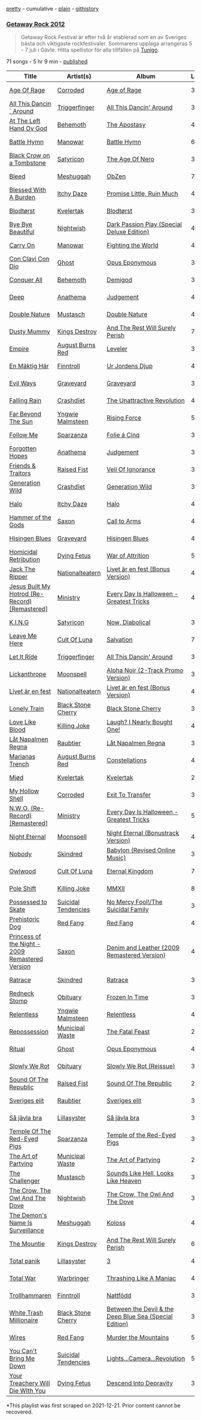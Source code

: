 [pretty](/playlists/pretty/4mM7tVGeVv4dOFPTlftofk.md) - cumulative - [plain](/playlists/plain/4mM7tVGeVv4dOFPTlftofk) - [githistory](https://github.githistory.xyz/mackorone/spotify-playlist-archive/blob/main/playlists/plain/4mM7tVGeVv4dOFPTlftofk)

### [Getaway Rock 2012](https://open.spotify.com/playlist/4mM7tVGeVv4dOFPTlftofk)

> Getaway Rock Festival är efter två år etablerad som en av Sveriges bästa och viktigaste rockfestivaler\. Sommarens upplaga arrangeras 5 \- 7 juli i Gävle\. Hitta spellistor för alla tillfällen på <a href="spottily:app:tunigo">Tunigo</a>.

71 songs - 5 hr 9 min - [published](https://open.spotify.com/playlist/5b8xktnPcYlD3T8klRtzd5)

| Title | Artist(s) | Album | Length | Added | Removed |
|---|---|---|---|---|---|
| [Age Of Rage](https://open.spotify.com/track/0iwqaLyAkTKDS72u3Yb1qR) | [Corroded](https://open.spotify.com/artist/2vH7B6YvHO3AHVb9R8bYi8) | [Age of Rage](https://open.spotify.com/album/7keeF0LMwjqqvA0UPtLTsP) | 3:26 | 2012-05-07 |  |
| [All This Dancin´ Around](https://open.spotify.com/track/4ICKOZfsgmgRDrsDGrzhgO) | [Triggerfinger](https://open.spotify.com/artist/3UhIlk54Oe4ja06V962ptU) | [All This Dancin' Around](https://open.spotify.com/album/33Wl8TSxJ4byQwWa45ZRy2) | 3:50 | 2012-05-07 |  |
| [At The Left Hand Ov God](https://open.spotify.com/track/1izxIdGm12T8HiyghwR9qU) | [Behemoth](https://open.spotify.com/artist/1MK0sGeyTNkbefYGj673e9) | [The Apostasy](https://open.spotify.com/album/2vliNGDzbqLZ87S6yqDerF) | 4:58 | 2012-05-07 |  |
| [Battle Hymn](https://open.spotify.com/track/4ByxgwK7FCVXoVE1ID4c9Q) | [Manowar](https://open.spotify.com/artist/4CzUzn54Cp9TQr6a7JIlMZ) | [Battle Hymn](https://open.spotify.com/album/4Rc6yqyJz2Mgz5xXLhXMkG) | 6:56 | 2012-05-07 |  |
| [Black Crow on a Tombstone](https://open.spotify.com/track/0ceibOL5IiWDOeBv2PYUGS) | [Satyricon](https://open.spotify.com/artist/221Rd0FvVxMx7eCbWqjiKd) | [The Age Of Nero](https://open.spotify.com/album/6aRs27tvkatPTAIE7gaj1j) | 3:50 | 2012-05-07 |  |
| [Bleed](https://open.spotify.com/track/4E6wpXABj8XosZEPXZz2OK) | [Meshuggah](https://open.spotify.com/artist/3ggwAqZD3lyT2sbovlmfQY) | [ObZen](https://open.spotify.com/album/2x2VoPa1pG2jSElA73a9Xa) | 7:22 | 2012-05-07 |  |
| [Blessed With A Burden](https://open.spotify.com/track/52PdzRs4Mi8y1UP5hhZjgE) | [Itchy Daze](https://open.spotify.com/artist/7zK6HEeGdiwmMzRevbIhPx) | [Promise Little, Ruin Much](https://open.spotify.com/album/143oCOoGscCoYyxk3QwWbk) | 4:00 | 2012-05-07 |  |
| [Blodtørst](https://open.spotify.com/track/422eiufgtoGji4psgToXoA) | [Kvelertak](https://open.spotify.com/artist/0VE0GTaTSeeGSzrQpLmeb9) | [Blodtørst](https://open.spotify.com/album/5p4utaBTIuDiczJIRnufdH) | 3:37 | 2012-05-07 |  |
| [Bye Bye Beautiful](https://open.spotify.com/track/1nizV50Nh1WwrVp0QUMisj) | [Nightwish](https://open.spotify.com/artist/2NPduAUeLVsfIauhRwuft1) | [Dark Passion Play \(Special Deluxe Edition\)](https://open.spotify.com/album/4VqPuC0LLhgb1Gp3SVEd1u) | 4:14 | 2012-05-07 |  |
| [Carry On](https://open.spotify.com/track/4S47FRAZ3VcyZS87FnQtmk) | [Manowar](https://open.spotify.com/artist/4CzUzn54Cp9TQr6a7JIlMZ) | [Fighting the World](https://open.spotify.com/album/2Bju49iO98LXuJsY2vKEqg) | 4:12 | 2012-05-07 |  |
| [Con Clavi Con Dio](https://open.spotify.com/track/5XdFVvTBhr1JvtZfazo3fE) | [Ghost](https://open.spotify.com/artist/1Qp56T7n950O3EGMsSl81D) | [Opus Eponymous](https://open.spotify.com/album/5aEgt9uHrVL3QGzKaUSy2J) | 3:33 | 2012-05-07 |  |
| [Conquer All](https://open.spotify.com/track/4XDaJPLGKGm43T640r8pwy) | [Behemoth](https://open.spotify.com/artist/1MK0sGeyTNkbefYGj673e9) | [Demigod](https://open.spotify.com/album/0ZIpzSzSiULNoZIPfDypef) | 3:31 | 2012-05-07 |  |
| [Deep](https://open.spotify.com/track/5yuOjGskd7osXnfwJqWbbP) | [Anathema](https://open.spotify.com/artist/0ZXKT0FCsLWkSLCjoBJgBX) | [Judgement](https://open.spotify.com/album/3eeamI1KG4oa8e8GySlktB) | 4:53 | 2012-05-07 |  |
| [Double Nature](https://open.spotify.com/track/0BGykzIblZq29QGNDH3ZUL) | [Mustasch](https://open.spotify.com/artist/7ig8pUnno95YNA9MclOveH) | [Double Nature](https://open.spotify.com/album/5JlviIt8J6PjQh7ehNvxDF) | 4:47 | 2012-05-07 |  |
| [Dusty Mummy](https://open.spotify.com/track/2n4BeV9HostkJSeZpY4xTk) | [Kings Destroy](https://open.spotify.com/artist/2vDfJFvPss9uWNgVLCmC3x) | [And The Rest Will Surely Perish](https://open.spotify.com/album/4MjmlfYk5nbWQRvh9mAOHz) | 7:12 | 2012-05-07 |  |
| [Empire](https://open.spotify.com/track/776mMkx1vrLCveM1rpnZhv) | [August Burns Red](https://open.spotify.com/artist/5p9CTsn5ueGU4oScNX1axu) | [Leveler](https://open.spotify.com/album/0VIYwqjNogiqKL44uYLkKd) | 3:52 | 2012-05-07 |  |
| [En Mäktig Här](https://open.spotify.com/track/5Bf9ujiTBl54Ngkulds32B) | [Finntroll](https://open.spotify.com/artist/4ZgkHVHmGPXuRy8zd26ZJX) | [Ur Jordens Djup](https://open.spotify.com/album/71Kh2J5eHEhaalPcH5LlUa) | 4:18 | 2012-05-07 |  |
| [Evil Ways](https://open.spotify.com/track/5DYZ2hDmnFg15L0KVX5kXB) | [Graveyard](https://open.spotify.com/artist/0hU5urLse5h1Z0b4zQkovL) | [Graveyard](https://open.spotify.com/album/6kP4qxIirFasV4dqO1EaUk) | 3:27 | 2012-05-07 |  |
| [Falling Rain](https://open.spotify.com/track/1bj6zKfayvbpypyRTWaGP4) | [Crashdïet](https://open.spotify.com/artist/1cB013ULmW96lglRcrWTut) | [The Unattractive Revolution](https://open.spotify.com/album/0jJAQaaRnxrOxjZT9ybQzY) | 4:46 | 2012-05-07 |  |
| [Far Beyond The Sun](https://open.spotify.com/track/671vZdjEOtml0luFydgvKU) | [Yngwie Malmsteen](https://open.spotify.com/artist/5DpSoH5zCXNRqYai7pmcGG) | [Rising Force](https://open.spotify.com/album/4tJtJ6kgkBdyp4NZS9efW9) | 5:49 | 2012-05-07 |  |
| [Follow Me](https://open.spotify.com/track/05YjP43ozZi5VHvojyA4lN) | [Sparzanza](https://open.spotify.com/artist/0TK5REi1e8RBhtp0h9xeCq) | [Folie á Cinq](https://open.spotify.com/album/3wNpHhfrPozbJoeZ9llnRw) | 3:20 | 2012-05-07 |  |
| [Forgotten Hopes](https://open.spotify.com/track/1JP3RIf9iBcmb6KdvIV8d7) | [Anathema](https://open.spotify.com/artist/0ZXKT0FCsLWkSLCjoBJgBX) | [Judgement](https://open.spotify.com/album/3eeamI1KG4oa8e8GySlktB) | 3:50 | 2012-05-07 |  |
| [Friends & Traitors](https://open.spotify.com/track/5cxmDZMaeZ9wICgsufg4xu) | [Raised Fist](https://open.spotify.com/artist/7ik758oYwkKmQtbZtAdOOm) | [Veil Of Ignorance](https://open.spotify.com/album/5uCaHcPizsBJbjjZuWTyGl) | 3:10 | 2012-05-07 |  |
| [Generation Wild](https://open.spotify.com/track/6NC7Xg8F2reCPStYe8xSPr) | [Crashdïet](https://open.spotify.com/artist/1cB013ULmW96lglRcrWTut) | [Generation Wild](https://open.spotify.com/album/6fJy4iRxzpkr7xCnaSZcgM) | 3:54 | 2012-05-07 |  |
| [Halo](https://open.spotify.com/track/3WUiEV3BUH2B0euuljnVbl) | [Itchy Daze](https://open.spotify.com/artist/7zK6HEeGdiwmMzRevbIhPx) | [Halo](https://open.spotify.com/album/3zHe3E7z2l5XgEpIei2HFa) | 4:52 | 2012-05-07 |  |
| [Hammer of the Gods](https://open.spotify.com/track/4AZdaGyF0OM7NfgEzH9fMO) | [Saxon](https://open.spotify.com/artist/71vVmHeNgCVSa5SVmfvscU) | [Call to Arms](https://open.spotify.com/album/2xnoUyxAIrYASKwtlBXsKw) | 4:21 | 2012-05-07 |  |
| [Hisingen Blues](https://open.spotify.com/track/6HSDHHN1Y3DxOlMBcjJlOD) | [Graveyard](https://open.spotify.com/artist/0hU5urLse5h1Z0b4zQkovL) | [Hisingen Blues](https://open.spotify.com/album/7bS3MdGsupyp9ZM8W08sZ9) | 4:13 | 2012-05-07 |  |
| [Homicidal Retribution](https://open.spotify.com/track/0y0HtHL9ND473xMOsgacr6) | [Dying Fetus](https://open.spotify.com/artist/2DqzOWVL2ly48IA9bpZdie) | [War of Attrition](https://open.spotify.com/album/1DO7NTlm4efCqfWdvnLj2D) | 5:29 | 2012-05-07 |  |
| [Jack The Ripper](https://open.spotify.com/track/7evydqoPisZSXpnMjUN7jW) | [Nationalteatern](https://open.spotify.com/artist/3GBq0lnwXpfnLmMndLDZ6U) | [Livet är en fest \(Bonus Version\)](https://open.spotify.com/album/1qCzGPy4a3l7zi32MQ8URA) | 4:47 | 2012-05-07 |  |
| [Jesus Built My Hotrod \(Re\-Record\) \[Remastered\]](https://open.spotify.com/track/5h2ueBAHNq4uhiktabicts) | [Ministry](https://open.spotify.com/artist/1DXylZlWbVvlckNqwvjTEt) | [Every Day Is Halloween \- Greatest Tricks](https://open.spotify.com/album/240Zg60O7o6wPJ5MHuo1Mh) | 4:54 | 2012-05-07 |  |
| [K.I.N.G](https://open.spotify.com/track/0M82wZjP8IGboFGIOiw1ah) | [Satyricon](https://open.spotify.com/artist/221Rd0FvVxMx7eCbWqjiKd) | [Now, Diabolical](https://open.spotify.com/album/5ux0kZmUpHgNZ1Lsmwjngv) | 3:36 | 2012-05-07 |  |
| [Leave Me Here](https://open.spotify.com/track/1Hu7uWexshjLpeera5VN8w) | [Cult Of Luna](https://open.spotify.com/artist/7E7fJJpdVgr1F3pfAfRtHe) | [Salvation](https://open.spotify.com/album/1rdVGFcmOnQzjEsW4fI45P) | 7:15 | 2012-05-07 |  |
| [Let It Ride](https://open.spotify.com/track/6EDfUsKeu0WWmbhscotD2e) | [Triggerfinger](https://open.spotify.com/artist/3UhIlk54Oe4ja06V962ptU) | [All This Dancin' Around](https://open.spotify.com/album/33Wl8TSxJ4byQwWa45ZRy2) | 3:23 | 2012-05-07 |  |
| [Lickanthrope](https://open.spotify.com/track/5fXYJfopaT3oUgygBAgYxC) | [Moonspell](https://open.spotify.com/artist/17bYSQ9ZRnreVnJjE5X2x6) | [Alpha Noir \(2\-Track Promo Version\)](https://open.spotify.com/album/3Ks6Bo5d4VBVdAbWxZ0jUq) | 3:49 | 2012-05-07 |  |
| [Livet är en fest](https://open.spotify.com/track/6FreaWmILQLBGSWjVjHMKc) | [Nationalteatern](https://open.spotify.com/artist/3GBq0lnwXpfnLmMndLDZ6U) | [Livet är en fest \(Bonus Version\)](https://open.spotify.com/album/1qCzGPy4a3l7zi32MQ8URA) | 4:13 | 2012-05-07 |  |
| [Lonely Train](https://open.spotify.com/track/5lIqY3Yb3bPj5z1tiUIiCJ) | [Black Stone Cherry](https://open.spotify.com/artist/6WMo39FU3nrpSz3qMgRKug) | [Black Stone Cherry](https://open.spotify.com/album/5XzjYognRznsIgYqmrHkGV) | 3:50 | 2012-05-07 |  |
| [Love Like Blood](https://open.spotify.com/track/1zkQJfNo2KpqqCKOOvWPF4) | [Killing Joke](https://open.spotify.com/artist/0Zy4ncr8h1jd7Nzr9946fD) | [Laugh? I Nearly Bought One!](https://open.spotify.com/album/0HkrY28rXvdAX5K15W2zdK) | 4:25 | 2012-05-07 |  |
| [Låt Napalmen Regna](https://open.spotify.com/track/3NY8gd5d0YNhMpd4YzHLdC) | [Raubtier](https://open.spotify.com/artist/3nhhMoWycyLMmZydlwjk5z) | [Låt Napalmen Regna](https://open.spotify.com/album/4AzXDNkmx08eaXHrcpdItc) | 3:26 | 2012-05-07 |  |
| [Marianas Trench](https://open.spotify.com/track/3lPowVtoNuC6YmX7xg49U1) | [August Burns Red](https://open.spotify.com/artist/5p9CTsn5ueGU4oScNX1axu) | [Constellations](https://open.spotify.com/album/35ei7VV5LWBHnmFRZtsrP8) | 4:19 | 2012-05-07 |  |
| [Mjød](https://open.spotify.com/track/60xc9CfAn4aoY8MDDif9fV) | [Kvelertak](https://open.spotify.com/artist/0VE0GTaTSeeGSzrQpLmeb9) | [Kvelertak](https://open.spotify.com/album/08d7MnYYp9OEsQ8GcnMHOn) | 2:31 | 2012-05-07 |  |
| [My Hollow Shell](https://open.spotify.com/track/321djWhluGBvBGyIBe9aZw) | [Corroded](https://open.spotify.com/artist/2vH7B6YvHO3AHVb9R8bYi8) | [Exit To Transfer](https://open.spotify.com/album/7pkQmcclV2YhSN8Ibkgtz1) | 3:11 | 2012-05-07 |  |
| [N.W.O\. \(Re\-Record\) \[Remastered\]](https://open.spotify.com/track/4GgRGNihXtkFMjywXZDuTJ) | [Ministry](https://open.spotify.com/artist/1DXylZlWbVvlckNqwvjTEt) | [Every Day Is Halloween \- Greatest Tricks](https://open.spotify.com/album/240Zg60O7o6wPJ5MHuo1Mh) | 5:28 | 2012-05-07 |  |
| [Night Eternal](https://open.spotify.com/track/34p3PtdWlKHL4jBfzZNzNR) | [Moonspell](https://open.spotify.com/artist/17bYSQ9ZRnreVnJjE5X2x6) | [Night Eternal \(Bonustrack Version\)](https://open.spotify.com/album/3CS6pvOYfpG6j8CaU6uyNd) | 4:09 | 2012-05-07 |  |
| [Nobody](https://open.spotify.com/track/581mukhDjta60CCwpvnjL9) | [Skindred](https://open.spotify.com/artist/3jTlKw98Ql1jGRPYqhqHap) | [Babylon \(Revised Online Music\)](https://open.spotify.com/album/32QHWyKkZykhjHXzgRaZyg) | 3:56 | 2012-05-07 |  |
| [Owlwood](https://open.spotify.com/track/1w2sztROEaeREHkwlnnKB7) | [Cult Of Luna](https://open.spotify.com/artist/7E7fJJpdVgr1F3pfAfRtHe) | [Eternal Kingdom](https://open.spotify.com/album/51fF4JNsyx99YAWixRgmVh) | 7:39 | 2012-05-07 |  |
| [Pole Shift](https://open.spotify.com/track/5DhZn3YHnSRazrSle7Am2C) | [Killing Joke](https://open.spotify.com/artist/0Zy4ncr8h1jd7Nzr9946fD) | [MMXII](https://open.spotify.com/album/2WCsVMZt1kcsgThq7K8MyH) | 8:56 | 2012-05-07 |  |
| [Possessed to Skate](https://open.spotify.com/track/5kNmDNseSRaY8pnro2bbiW) | [Suicidal Tendencies](https://open.spotify.com/artist/3WPKDlucMsXH6FC1XaclZC) | [No Mercy Fool!/The Suicidal Family](https://open.spotify.com/album/5Q9XRmD1Z9IVF4Tlz0MsSK) | 3:28 | 2012-05-07 |  |
| [Prehistoric Dog](https://open.spotify.com/track/31joRJoijYOGBIW4444Fwk) | [Red Fang](https://open.spotify.com/artist/3u4HBuoQ4dgPBzX2Q9uf5S) | [Red Fang](https://open.spotify.com/album/1orQuQDeSCf7yEPSEAb6Gb) | 4:28 | 2012-05-07 |  |
| [Princess of the Night \- 2009 Remastered Version](https://open.spotify.com/track/2QpP8SyXrumYR5BlcdJgTV) | [Saxon](https://open.spotify.com/artist/71vVmHeNgCVSa5SVmfvscU) | [Denim and Leather \(2009 Remastered Version\)](https://open.spotify.com/album/0KtDv1SIDSdJWDpjHBLJad) | 4:02 | 2012-05-07 |  |
| [Ratrace](https://open.spotify.com/track/0C7rougSokTIEmeDbmrpLl) | [Skindred](https://open.spotify.com/artist/3jTlKw98Ql1jGRPYqhqHap) | [Ratrace](https://open.spotify.com/album/12Z7ASwmeJM2W9OaaHJfFk) | 3:21 | 2012-05-07 |  |
| [Redneck Stomp](https://open.spotify.com/track/2fSYadDsbWMtIVqX7flKIc) | [Obituary](https://open.spotify.com/artist/0SbGI4sb8dAKFZnK7RFyhz) | [Frozen In Time](https://open.spotify.com/album/1fzDounFHdiVT5Zg9MKcFh) | 3:32 | 2012-05-07 |  |
| [Relentless](https://open.spotify.com/track/55jNKwDXNtsNfDqnLHKXXH) | [Yngwie Malmsteen](https://open.spotify.com/artist/5DpSoH5zCXNRqYai7pmcGG) | [Relentless](https://open.spotify.com/album/0bsks59upVOkvbqskTim0t) | 4:58 | 2012-05-07 |  |
| [Repossession](https://open.spotify.com/track/0SRytJB6NYAw4PLbCestn6) | [Municipal Waste](https://open.spotify.com/artist/2Ah9OuOj7B57gPD1cbwiaE) | [The Fatal Feast](https://open.spotify.com/album/1b8zi1MND3PZJR6ms8mOJr) | 2:25 | 2012-05-07 |  |
| [Ritual](https://open.spotify.com/track/4hxd9xX8SNH0R2XSrXRATW) | [Ghost](https://open.spotify.com/artist/1Qp56T7n950O3EGMsSl81D) | [Opus Eponymous](https://open.spotify.com/album/5aEgt9uHrVL3QGzKaUSy2J) | 4:28 | 2012-05-07 |  |
| [Slowly We Rot](https://open.spotify.com/track/5F6ZrWLngDICyjazxM1gNq) | [Obituary](https://open.spotify.com/artist/0SbGI4sb8dAKFZnK7RFyhz) | [Slowly We Rot \(Reissue\)](https://open.spotify.com/album/7H5MWoD8M6dEQoSj3SMHP7) | 3:38 | 2012-05-07 |  |
| [Sound Of The Republic](https://open.spotify.com/track/2LQwcfWn5HPZmjmNjEUmTg) | [Raised Fist](https://open.spotify.com/artist/7ik758oYwkKmQtbZtAdOOm) | [Sound Of The Republic](https://open.spotify.com/album/5rO9aJfPoqza2zyibBjRbR) | 2:52 | 2012-05-07 |  |
| [Sveriges elit](https://open.spotify.com/track/0nXtZiwyfCOEo3LEKurdXP) | [Raubtier](https://open.spotify.com/artist/3nhhMoWycyLMmZydlwjk5z) | [Sveriges elit](https://open.spotify.com/album/56wYWlLhNQBWGqQ9R94Yuf) | 3:55 | 2012-05-07 |  |
| [Så jävla bra](https://open.spotify.com/track/3UA4L041EaZziqBvrjYNE8) | [Lillasyster](https://open.spotify.com/artist/34uGMERnU9XHnmQDnK03Gj) | [Så jävla bra](https://open.spotify.com/album/4CYmniSsyZlMjoQSM45EoF) | 3:52 | 2012-05-07 |  |
| [Temple Of The Red\-Eyed Pigs](https://open.spotify.com/track/2dcE0D4mJ5cWWWsp502DpT) | [Sparzanza](https://open.spotify.com/artist/0TK5REi1e8RBhtp0h9xeCq) | [Temple of the Red\-Eyed Pigs](https://open.spotify.com/album/3jzfOl4z0oBImq8C0h9hAm) | 3:22 | 2012-05-07 |  |
| [The Art of Partying](https://open.spotify.com/track/1jMjbrmkSZAVvi7iffs06D) | [Municipal Waste](https://open.spotify.com/artist/2Ah9OuOj7B57gPD1cbwiaE) | [The Art of Partying](https://open.spotify.com/album/7cU3FZ3u2jgKd5s8hhKJ9h) | 2:03 | 2012-05-07 |  |
| [The Challenger](https://open.spotify.com/track/0upFklPa6Ufe1f6aBldPd6) | [Mustasch](https://open.spotify.com/artist/7ig8pUnno95YNA9MclOveH) | [Sounds Like Hell, Looks Like Heaven](https://open.spotify.com/album/1hyI2Ww6J0KcAA40DSlLOr) | 3:46 | 2012-05-07 |  |
| [The Crow, The Owl And The Dove](https://open.spotify.com/track/2Be1LsKhxQo1pMSzsWio94) | [Nightwish](https://open.spotify.com/artist/2NPduAUeLVsfIauhRwuft1) | [The Crow, The Owl And The Dove](https://open.spotify.com/album/6AQUfFDeBnACgYaetHPVtx) | 3:46 | 2012-05-07 |  |
| [The Demon's Name Is Surveillance](https://open.spotify.com/track/4oYj17LwBGWhifJwwfSEdG) | [Meshuggah](https://open.spotify.com/artist/3ggwAqZD3lyT2sbovlmfQY) | [Koloss](https://open.spotify.com/album/1WzwZsb0LvVXhngbHjBfd9) | 4:39 | 2012-05-07 |  |
| [The Mountie](https://open.spotify.com/track/6oVfh3OxCAdxD86IIACCMJ) | [Kings Destroy](https://open.spotify.com/artist/2vDfJFvPss9uWNgVLCmC3x) | [And The Rest Will Surely Perish](https://open.spotify.com/album/4MjmlfYk5nbWQRvh9mAOHz) | 6:33 | 2012-05-07 |  |
| [Total panik](https://open.spotify.com/track/0r9ziXvLcN56HwWsHtKwL4) | [Lillasyster](https://open.spotify.com/artist/34uGMERnU9XHnmQDnK03Gj) | [3](https://open.spotify.com/album/2TjELkmo2W7yEmJGZbv7sR) | 4:22 | 2012-05-07 |  |
| [Total War](https://open.spotify.com/track/1cYqqaP8Ep0IGyUs2CJz27) | [Warbringer](https://open.spotify.com/artist/4UKKKGkjNWx8KTUvea66k1) | [Thrashing Like A Maniac](https://open.spotify.com/album/3Hew9i4xQriccSpvf4D6zd) | 4:16 | 2012-05-07 |  |
| [Trollhammaren](https://open.spotify.com/track/4VCorAVM6wDkBp5MTZkV3A) | [Finntroll](https://open.spotify.com/artist/4ZgkHVHmGPXuRy8zd26ZJX) | [Nattfödd](https://open.spotify.com/album/4H0ylra35h9HzV8tSmpYUB) | 3:28 | 2012-05-07 |  |
| [White Trash Millionaire](https://open.spotify.com/track/3UWYmWg9j8KVV08ANBqcLB) | [Black Stone Cherry](https://open.spotify.com/artist/6WMo39FU3nrpSz3qMgRKug) | [Between the Devil & the Deep Blue Sea \(Special Edition\)](https://open.spotify.com/album/5VppVyy751PTQWrfJbrJ4H) | 3:18 | 2012-05-07 |  |
| [Wires](https://open.spotify.com/track/1587qOsPG3kS4hM1ERqR0C) | [Red Fang](https://open.spotify.com/artist/3u4HBuoQ4dgPBzX2Q9uf5S) | [Murder the Mountains](https://open.spotify.com/album/4PtlgpXhLWprfxR9QJelBv) | 5:43 | 2012-05-07 |  |
| [You Can't Bring Me Down](https://open.spotify.com/track/203xxdlledLFnkqrUleD72) | [Suicidal Tendencies](https://open.spotify.com/artist/3WPKDlucMsXH6FC1XaclZC) | [Lights...Camera...Revolution](https://open.spotify.com/album/414jOqUfrq3k2QlAddNXfT) | 5:48 | 2012-05-07 |  |
| [Your Treachery Will Die WIth You](https://open.spotify.com/track/4FZoFK86X6Wd1csU9afTIA) | [Dying Fetus](https://open.spotify.com/artist/2DqzOWVL2ly48IA9bpZdie) | [Descend Into Depravity](https://open.spotify.com/album/44tw1yEzgweovNgejHBhLI) | 3:34 | 2012-05-07 |  |

\*This playlist was first scraped on 2021-12-21. Prior content cannot be recovered.
